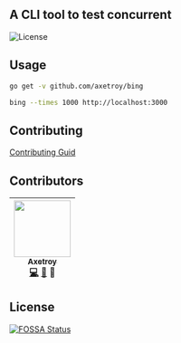 ## A CLI tool to test concurrent

![License](https://img.shields.io/badge/license-Apache-green.svg)

## Usage

```bash
go get -v github.com/axetroy/bing

bing --times 1000 http://localhost:3000
```

## Contributing

[Contributing Guid](https://github.com/axetroy/bing/blob/master/CONTRIBUTING.md)

## Contributors

<!-- ALL-CONTRIBUTORS-LIST:START - Do not remove or modify this section -->
| [<img src="https://avatars1.githubusercontent.com/u/9758711?v=3" width="100px;"/><br /><sub>Axetroy</sub>](http://axetroy.github.io)<br />[💻](https://github.com/axetroy/bing/commits?author=axetroy) [🐛](https://github.com/axetroy/bing/issues?q=author%3Aaxetroy) 🎨 |
| :---: |
<!-- ALL-CONTRIBUTORS-LIST:END -->

## License

[![FOSSA Status](https://app.fossa.io/api/projects/git%2Bgithub.com%2Faxetroy%2Fbing.svg?type=large)](https://app.fossa.io/projects/git%2Bgithub.com%2Faxetroy%2Fbing?ref=badge_large)
